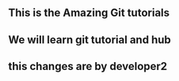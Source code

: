 ## This is the Amazing Git tutorials
## We will learn git tutorial and hub
## this changes are by developer2